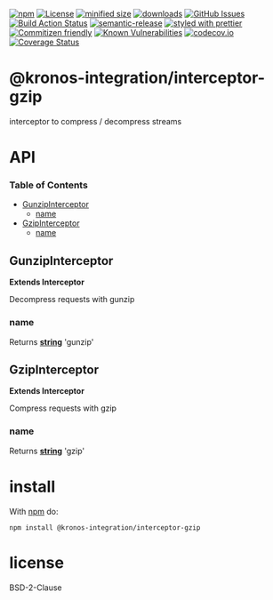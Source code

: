 [![npm](https://img.shields.io/npm/v/@kronos-integration/interceptor-gzip.svg)](https://www.npmjs.com/package/@kronos-integration/interceptor-gzip)
[![License](https://img.shields.io/badge/License-BSD%203--Clause-blue.svg)](https://opensource.org/licenses/BSD-3-Clause)
[![minified size](https://badgen.net/bundlephobia/min/@kronos-integration/interceptor-gzip)](https://bundlephobia.com/result?p=@kronos-integration/interceptor-gzip)
[![downloads](http://img.shields.io/npm/dm/@kronos-integration/interceptor-gzip.svg?style=flat-square)](https://npmjs.org/package/@kronos-integration/interceptor-gzip)
[![GitHub Issues](https://img.shields.io/github/issues/Kronos-Integration/interceptor-gzip.svg?style=flat-square)](https://github.com/Kronos-Integration/interceptor-gzip/issues)
[![Build Action Status](https://img.shields.io/endpoint.svg?url=https%3A%2F%2Factions-badge.atrox.dev%2FKronos-Integration%2Finterceptor-gzip%2Fbadge&style=flat)](https://actions-badge.atrox.dev/Kronos-Integration/interceptor-gzip/goto)
[![semantic-release](https://img.shields.io/badge/%20%20%F0%9F%93%A6%F0%9F%9A%80-semantic--release-e10079.svg)](https://github.com/Kronos-Integration/interceptor-gzip.git)
[![styled with prettier](https://img.shields.io/badge/styled_with-prettier-ff69b4.svg)](https://github.com/prettier/prettier)
[![Commitizen friendly](https://img.shields.io/badge/commitizen-friendly-brightgreen.svg)](http://commitizen.github.io/cz-cli/)
[![Known Vulnerabilities](https://snyk.io/test/github/Kronos-Integration/interceptor-gzip/badge.svg)](https://snyk.io/test/github/Kronos-Integration/interceptor-gzip)
[![codecov.io](http://codecov.io/github/Kronos-Integration/interceptor-gzip/coverage.svg?branch=master)](http://codecov.io/github/Kronos-Integration/interceptor-gzip?branch=master)
[![Coverage Status](https://coveralls.io/repos/Kronos-Integration/interceptor-gzip/badge.svg)](https://coveralls.io/r/Kronos-Integration/interceptor-gzip)

# @kronos-integration/interceptor-gzip

interceptor to compress / decompress streams

# API

<!-- Generated by documentation.js. Update this documentation by updating the source code. -->

### Table of Contents

-   [GunzipInterceptor](#gunzipinterceptor)
    -   [name](#name)
-   [GzipInterceptor](#gzipinterceptor)
    -   [name](#name-1)

## GunzipInterceptor

**Extends Interceptor**

Decompress requests with gunzip

### name

Returns **[string](https://developer.mozilla.org/docs/Web/JavaScript/Reference/Global_Objects/String)** 'gunzip'

## GzipInterceptor

**Extends Interceptor**

Compress requests with gzip

### name

Returns **[string](https://developer.mozilla.org/docs/Web/JavaScript/Reference/Global_Objects/String)** 'gzip'

# install

With [npm](http://npmjs.org) do:

```shell
npm install @kronos-integration/interceptor-gzip
```

# license

BSD-2-Clause

